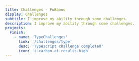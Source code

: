 ```yaml
---
title: Challenges - FuBaooo
display: Challenges
subtitle: I improve my ability through some challenges.
description: I improve my ability through some challenges.
projects:
  Finish:
    - name: 'TypeChallenges'
      link: '/challenges/type'
      desc: 'Typescript challenge completed'
      icon: 'i-carbon-ai-results-high'
---
```


<ListProjects :projects="frontmatter.projects"/>
